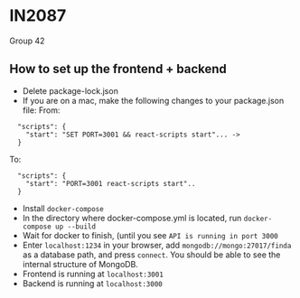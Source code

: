 # IN2087
Group 42

## How to set up the frontend + backend
- Delete package-lock.json
- If you are on a mac, make the following changes to your package.json file:
From:
```
  "scripts": {
    "start": "SET PORT=3001 && react-scripts start"... -> 
  }
```
To:
```
  "scripts": {
    "start": "PORT=3001 react-scripts start"..
  }
```
- Install `docker-compose`
- In the directory where docker-compose.yml is located, run `docker-compose up --build`
- Wait for docker to finish, (until you see `API is running in port 3000`
- Enter `localhost:1234` in your browser, add `mongodb://mongo:27017/finda` as a database path, and press `connect`. You should be able to see the internal structure of MongoDB.
- Frontend is running at `localhost:3001`
- Backend is running at `localhost:3000`